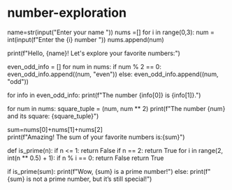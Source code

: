 # number-exploration

name=str(input("Enter your name "))
nums =[]
for i in range(0,3):
    num = int(input(f"Enter the {i} number "))
    nums.append(num)

print(f"Hello, {name}! Let's explore your favorite numbers:")  

even_odd_info = []
for num in nums:
    if num % 2 == 0:
        even_odd_info.append((num, "even"))
    else:
        even_odd_info.append((num, "odd"))

for info in even_odd_info:
    print(f"The number {info[0]} is {info[1]}.")

for num in nums:
    square_tuple = (num, num ** 2)
    print(f"The number {num} and its square: {square_tuple}")
    
sum=nums[0]+nums[1]+nums[2]       
print(f"Amazing! The sum of your favorite numbers is:{sum}")

def is_prime(n):
    if n <= 1:
        return False
    if n == 2:
        return True
    for i in range(2, int(n ** 0.5) + 1):
        if n % i == 0:
            return False
    return True

if is_prime(sum):
    print(f"Wow, {sum} is a prime number!")
else:
    print(f"{sum} is not a prime number, but it’s still special!")
